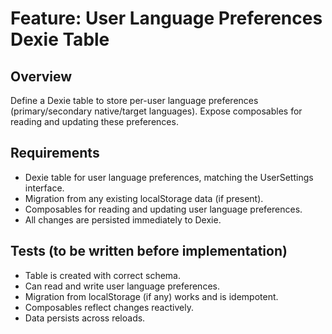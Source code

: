 # Feature: User Language Preferences Dexie Table

## Overview
Define a Dexie table to store per-user language preferences (primary/secondary native/target languages). Expose composables for reading and updating these preferences.

## Requirements
- Dexie table for user language preferences, matching the UserSettings interface.
- Migration from any existing localStorage data (if present).
- Composables for reading and updating user language preferences.
- All changes are persisted immediately to Dexie.

## Tests (to be written before implementation)
- Table is created with correct schema.
- Can read and write user language preferences.
- Migration from localStorage (if any) works and is idempotent.
- Composables reflect changes reactively.
- Data persists across reloads. 